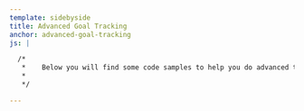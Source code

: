 ```yaml
---
template: sidebyside
title: Advanced Goal Tracking
anchor: advanced-goal-tracking
js: |

  /*
   *	Below you will find some code samples to help you do advanced targeting.
   *
   */

---
```



